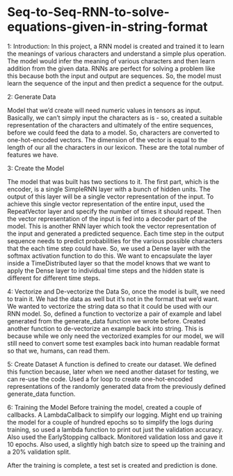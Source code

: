 # Seq-to-Seq-RNN-to-solve-equations-given-in-string-format

1: Introduction:
In this project, a RNN model is created and trained it to learn the meanings of various characters and understand a simple plus operation. The model would infer the meaning of various characters and then learn addition from the given data. RNNs are perfect for solving a problem like this because both the input and output are sequences. So, the model must learn the sequence of the input and then predict a sequence for the output.

2: Generate Data

Model that we’d create will need numeric values in tensors as input. Basically, we can’t simply input the characters as is - so, created a suitable representation of the characters and ultimately of the entire sequences, before we could feed the data to a model. So, characters are converted to one-hot-encoded vectors. The dimension of the vector is equal to the length of our all the characters in our lexicon. These are the total number of features we have.

3: Create the Model

The model that was built has two sections to it. The first part, which is the encoder, is a single SimpleRNN layer with a bunch of hidden units. The output of this layer will be a single vector representation of the input. To achieve this single vector representation of the entire input, used the RepeatVector layer and specify the number of times it should repeat. Then the vector representation of the input is fed into a decoder part of the model. This is another RNN layer which took the vector representation of the input and generated a predicted sequence. Each time step in the output sequence needs to predict probabilities for the various possible characters that the each time step could have. So, we used a Dense layer with the softmax activation function to do this. We want to encapsulate the layer inside a TimeDistributed layer so that the model knows that we want to apply the Dense layer to individual time steps and the hidden state is different for different time steps.

4: Vectorize and De-vectorize the Data
So, once the model is built, we need to train it. We had the data as well but it’s not in the format that we’d want. We wanted to vectorize the string data so that it could be used with our RNN model. So, defined a function to vectorize a pair of example and label generated from the generate_data function we wrote before. Created another function to de-vectorize an example back into string. This is because while we only need the vectorized examples for our model, we will still need to convert some test examples back into human readable format so that we, humans, can read them.

5: Create Dataset
A function is defined to create our dataset. We defined this function because, later when we need another dataset for testing, we can re-use the code. Used a for loop to create one-hot-encoded representations of the randomly generated data from the previously defined generate_data function.

6: Training the Model
Before training the model, created a couple of callbacks. A LambdaCallback to simplify our logging. Might end up training the model for a couple of hundred epochs so to simplify the logs during training, so used a lambda function to print out just the validation accuracy. Also used the EarlyStopping callback. Monitored validation loss and gave it 10 epochs. Also used, a slightly high batch size to speed up the training and a 20% validation split.

After the training is complete, a test set is created and prediction is done.
